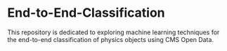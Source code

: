 # End-to-End-Classification
 This repository is dedicated to exploring machine learning techniques for the end-to-end classification of physics objects using CMS Open Data.
